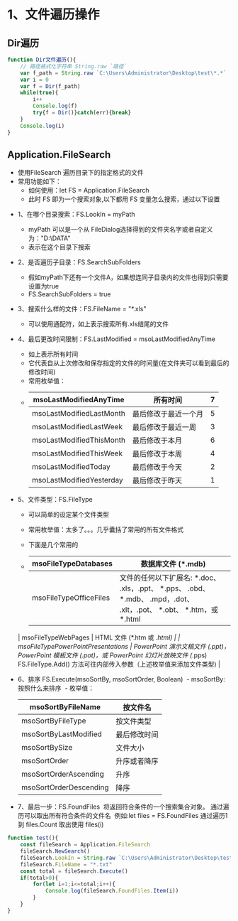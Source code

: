 # 1、文件遍历操作

## Dir遍历

```javascript
function Dir文件遍历(){
	// 路径格式化字符串 String.raw `路径`
	var f_path = String.raw `C:\Users\Administrator\Desktop\test\*.*`
	var i = 0
	var f = Dir(f_path)
	while(true){
		i++
		Console.log(f)
		try{f = Dir()}catch(err){break}
	}
	Console.log(i)
}
```

##  Application.FileSearch
* 使用FileSearch 遍历目录下的指定格式的文件
* 常用功能如下：
  	* 如何使用：let FS = Application.FileSearch
  	* 此时 FS 即为一个搜索对象,以下都用 FS 变量怎么搜索，通过以下设置
- 1、在哪个目录搜索：FS.LookIn = myPath
  	* myPath 可以是一个从 FileDialog选择得到的文件夹名字或者自定义为："D:\\DATA"
  	* 表示在这个目录下搜索
  
- 2、是否遍历子目录：FS.SearchSubFolders
  	* 假如myPath下还有一个文件A，如果想连同子目录内的文件也得到只需要设置为true
  	* FS.SearchSubFolders = true
  
- 3、搜索什么样的文件：FS.FileName = "*.xls"
  	* 可以使用通配符，如上表示搜索所有.xls结尾的文件
  
- 4、最后更改时间限制：FS.LastModified = msoLastModifiedAnyTime
	* 如上表示所有时间
	* 它代表自从上次修改和保存指定的文件的时间量(在文件夹可以看到最后的修改时间)
	* 常用枚举值：
	* | msoLastModifiedAnyTime   | 所有时间             | 7    |
		| ------------------------ | -------------------- | ---- |
		| msoLastModifiedLastMonth | 最后修改于最近一个月 | 5    |
		| msoLastModifiedLastWeek  | 最后修改于最近一周   | 3    |
		| msoLastModifiedThisMonth | 最后修改于本月       | 6    |
		| msoLastModifiedThisWeek  | 最后修改于本周       | 4    |
		| msoLastModifiedToday     | 最后修改于今天       | 2    |
		| msoLastModifiedYesterday | 最后修改于昨天       | 1    |
		
		
	
- 5、文件类型：FS.FileType
	* 可以简单的设定某个文件类型
	
	* 常用枚举值：太多了。。。几乎囊括了常用的所有文件格式
	
	* 下面是几个常用的
	
	* | msoFileTypeDatabases               | 数据库文件 (*.mdb)                                           |
	  | ---------------------------------- | ------------------------------------------------------------ |
	  | msoFileTypeOfficeFiles             | 文件的任何以下扩展名: *.doc、 .xls，.ppt、 *.pps、 .obd、 *.mdb、 .mpd，.dot、 .xlt，.pot、 *.obt、 *.htm，或 *.html |
    | msoFileTypeWebPages                | HTML 文件 (*.htm 或 *.html)                                  |
    | msoFileTypePowerPointPresentations | PowerPoint 演示文稿文件 (.ppt)，PowerPoint 模板文件 (.pot)，或 PowerPoint 幻灯片放映文件 (*.pps)<br/>FS.FileType.Add() 方法可往内部传入参数（上述枚举值来添加文件类型) |
  
    
  
- 6、排序 FS.Execute(msoSortBy, msoSortOrder, Boolean)
  ​	- msoSortBy:按照什么来排序
  ​	- 枚举值：

  | msoSortByFileName      | 按文件名     |
  | ---------------------- | ------------ |
  | msoSortByFileType      | 按文件类型   |
  | msoSortByLastModified  | 最后修改时间 |
  | msoSortBySize          | 文件大小     |
  | msoSortOrder           | 升序或者降序 |
  | msoSortOrderAscending  | 升序         |
  | msoSortOrderDescending | 降序         |

  

- 7、最后一步：FS.FoundFiles
​	将返回符合条件的一个搜索集合对象。
​	通过遍历可以取出所有符合条件的文件名
​	例如:let files = FS.FoundFiles
​	通过遍历1 到 files.Count 取出使用 files(i)

```javascript
function test(){
	const fileSearch = Application.FileSearch
	fileSearch.NewSearch()
	fileSearch.LookIn = String.raw `C:\Users\Administrator\Desktop\test`
	fileSearch.FileName = "*.txt"
	const total = fileSearch.Execute() 
	if(total>0){
		for(let i=1;i<=total;i++){
			Console.log(fileSearch.FoundFiles.Item(i))
		}
	}
}
```